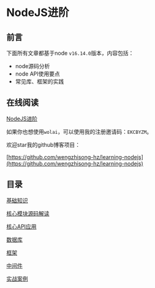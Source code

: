 # NodeJS进阶

## 前言

下面所有文章都基于node `v16.14.0`版本，内容包括：

- node源码分析
- node API使用要点
- 常见库、框架的实践

## 在线阅读

[NodeJS进阶](https://www.wolai.com/o971owNmXWpCe8dFYfij3T)

如果你也想使用`wolai`，可以使用我的注册邀请码：`EKCBYZM`。

欢迎star我的github博客项目：

[https://github.com/wengzhisong-hz/learning-nodejs](https://github.com/wengzhisong-hz/learning-nodejs)

## 目录

[基础知识](%E5%9F%BA%E7%A1%80%E7%9F%A5%E8%AF%86/%E5%9F%BA%E7%A1%80%E7%9F%A5%E8%AF%86.md)

[核心模块源码解读](%E6%A0%B8%E5%BF%83%E6%A8%A1%E5%9D%97%E6%BA%90%E7%A0%81%E8%A7%A3%E8%AF%BB/%E6%A0%B8%E5%BF%83%E6%A8%A1%E5%9D%97%E6%BA%90%E7%A0%81%E8%A7%A3%E8%AF%BB.md)

[核心API应用](%E6%A0%B8%E5%BF%83API%E5%BA%94%E7%94%A8/%E6%A0%B8%E5%BF%83API%E5%BA%94%E7%94%A8.md)

[数据库](%E6%95%B0%E6%8D%AE%E5%BA%93/%E6%95%B0%E6%8D%AE%E5%BA%93.md)

[框架](%E6%A1%86%E6%9E%B6/%E6%A1%86%E6%9E%B6.md)

[中间件](%E4%B8%AD%E9%97%B4%E4%BB%B6/%E4%B8%AD%E9%97%B4%E4%BB%B6.md)

[实战案例](%E5%AE%9E%E6%88%98%E6%A1%88%E4%BE%8B/%E5%AE%9E%E6%88%98%E6%A1%88%E4%BE%8B.md)



